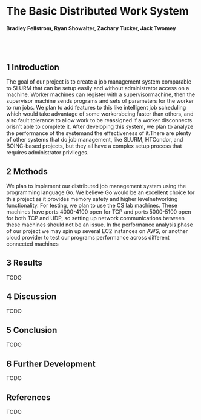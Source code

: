 # The Basic Distributed Work System

#### Bradley Fellstrom, Ryan Showalter, Zachary Tucker, Jack Twomey

&nbsp;  
&nbsp;

## **1 Introduction**

The goal of our project is to create a job management system comparable to SLURM that can be setup easily and without administrator access on a machine. Worker machines can register with a supervisormachine, then the supervisor machine sends programs and sets of parameters for the worker to run jobs. We plan to add features to this like intelligent job scheduling which would take advantage of some workersbeing faster than others, and also fault tolerance to allow work to be reassigned if a worker disconnects orisn’t able to complete it. After developing this system, we plan to analyze the performance of the systemand the effectiveness of it.There are plenty of other systems that do job management, like SLURM, HTCondor, and BOINC-based projects, but they all have a complex setup process that requires administrator privileges.

## **2 Methods**

We plan to implement our distributed job management system using the programming  language Go. We believe Go would be an excellent choice for this project as it provides memory safety and higher levelnetworking functionality. For testing, we plan to use the CS lab machines. These machines have ports 4000-4100 open for TCP and ports 5000-5100 open for both TCP and UDP, so setting up network communications between these machines should not be an issue. In the performance  analysis phase of our project we may spin up several EC2 instances on AWS,  or another cloud provider to test our programs performance across different connected machines

## **3 Results**

TODO

## **4 Discussion**

TODO

## **5 Conclusion**

TODO

## **6 Further Development**

TODO

## **References**

TODO
